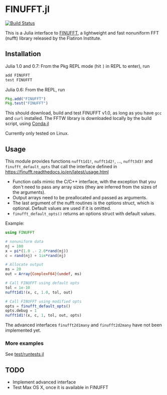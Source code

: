 # FINUFFT.jl

[![Build Status](https://travis-ci.org/ludvigak/FINUFFT.jl.svg?branch=master)](https://travis-ci.org/ludvigak/FINUFFT.jl)

This is a Julia interface to [FINUFFT](https://github.com/flatironinstitute/finufft), a lightweight and fast nonuniform FFT (nufft) library released by the Flatiron Institute.

## Installation

Julia 1.0 and 0.7: From the Pkg REPL mode (hit `]` in REPL to enter), run
```julia
add FINUFFT
test FINUFFT
```

Julia 0.6: From the REPL, run
```julia
Pkg.add("FINUFFT")
Pkg.test("FINUFFT")
```

This should download, build and test FINUFFT v1.0, as long as you have `gcc` and `curl` installed. The FFTW library is downloaded locally by the build script, using [Conda.jl](https://github.com/JuliaPy/Conda.jl) 

Currently only tested on Linux.

## Usage

This module provides functions `nufft1d1!`, `nufft1d2!`, ..., `nufft3d3!` and `finufft_default_opts` that call the interface defined in <https://finufft.readthedocs.io/en/latest/usage.html>

* Function calls mimic the C/C++ interface, with the exception that you don't need to pass any array sizes (they are inferred from the sizes of the arguments).
* Output arrays need to be preallocated and passed as arguments.
* The last argument of the nufft routines is the options struct, which is optional. Default values are used if it is omitted.
* `finufft_default_opts()` returns an options struct with default values.

Example:
```julia
using FINUFFT

# nonuniform data
nj = 100
x = pi*(1.0 .- 2.0*rand(nj))
c = rand(nj) + 1im*rand(nj)

# Allocate output
ms = 20
out = Array{ComplexF64}(undef, ms)

# Call FINUFFT using default opts
tol = 1e-10
nufft1d1!(x, c, 1.0, tol, out)

# Call FINUFFT using modified opts 
opts = finufft_default_opts()
opts.debug = 1
nufft1d1!(x, c, 1, tol, out, opts)
```

The advanced interfaces `finufft2d1many` and `finufft2d2many` have not been implemented yet.

### More examples
See [test/runtests.jl](test/runtests.jl)

## TODO
* Implement advanced interface
* Test Max OS X, once it is available in FINUFFT 

